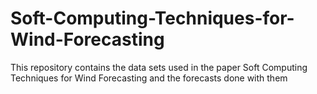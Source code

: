 # Soft-Computing-Techniques-for-Wind-Forecasting
This repository contains the data sets used in the paper Soft Computing Techniques for Wind Forecasting and the forecasts done with them
